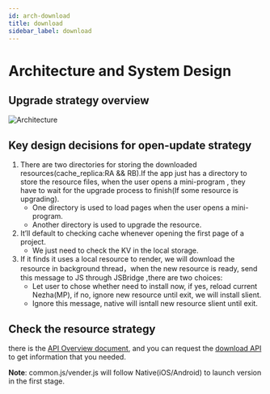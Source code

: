 ```yaml
---
id: arch-download
title: download
sidebar_label: download
---
```



# Architecture and System Design

## Upgrade strategy overview

![Architecture](https://static.devfdg.net/static/mono-static/docs-ui/img/arch_download_strategy.png)


## Key design decisions for open-update strategy

1. There are two directories for storing the downloaded resources(cache_replica:RA && RB).If the app just has a directory to store the resource files, when the user opens a mini-program , they have to wait for the upgrade process to finish(If some resource is upgrading).
	* One directory is used to load pages when the user opens a mini-program.
	* Another directory is used to upgrade the resource.
2. It’ll default to checking cache whenever opening the first page of a project.
	* We just need to check the KV in the local storage.
3. If it finds it uses a local resource to render, we will download the resource in background thread，when the new resource is ready, send this message to JS through JSBridge ,there are two choices:
	* Let user to chose whether need to install now, if yes, reload current Nezha(MP), if no, ignore new resource until exit, we will install slient. 
	* Ignore this message, native will isntall new resource slient until exit.


## Check the resource strategy

there is the [API Overview document](api-mp-overview.md#api_host), and you can request the [download API](api-mp-app.md#get-apimanagementappsappiddownload) to get information that you needed.

**Note**: common.js/vender.js will follow Native(iOS/Android) to launch version in the first stage. 

